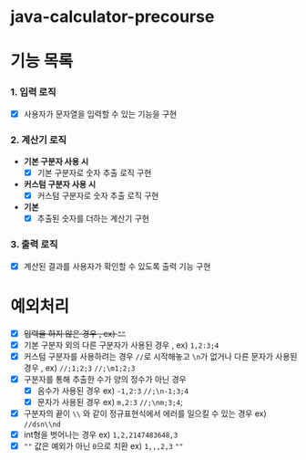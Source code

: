 # java-calculator-precourse

# 기능 목록

### 1. 입력 로직
- [x] 사용자가 문자열을 입력할 수 있는 기능을 구현

### 2. 계산기 로직
- **기본 구분자 사용 시**
    - [x] 기본 구분자로 숫자 추출 로직 구현
- **커스텀 구분자 사용 시**
    - [x] 커스텀 구분자로 숫자 추출 로직 구현
- **기본**
  - [x] 추출된 숫자를 더하는 계산기 구현

### 3. 출력 로직
- [x] 계산된 결과를 사용자가 확인할 수 있도록 출력 기능 구현

# 예외처리
- [x] ~~입력을 하지 않은 경우 , ex) `""`~~
- [x] 기본 구분자 외의 다른 구분자가 사용된 경우 , ex) `1,2:3;4` 
- [x] 커스텀 구분자를 사용하려는 경우  `//`로 시작해놓고 `\n`가 없거나 다른 문자가 사용된 경우 , ex) `//;1;2;3` `//;\m1;2;3`
- [x] 구분자를 통해 추출한 수가 양의 정수가 아닌 경우
  - [x] 음수가 사용된 경우 ex) `-1,2:3` `//;\n-1;3;4`
  - [x] 문자가 사용된 경우 ex) `m,2:3` `//;\nm;3;4`;
- [x] 구분자의 끝이 `\\` 와 같이 정규표현식에서 에러를 일으킬 수 있는 경우 ex) `//dsn\\nd`
- [x] int형을 벗어나는 경우 ex) `1,2,2147483648,3`
- [x] `""` 값은 예외가 아닌 `0`으로 치환 ex) `1,,,2,3` `""`
